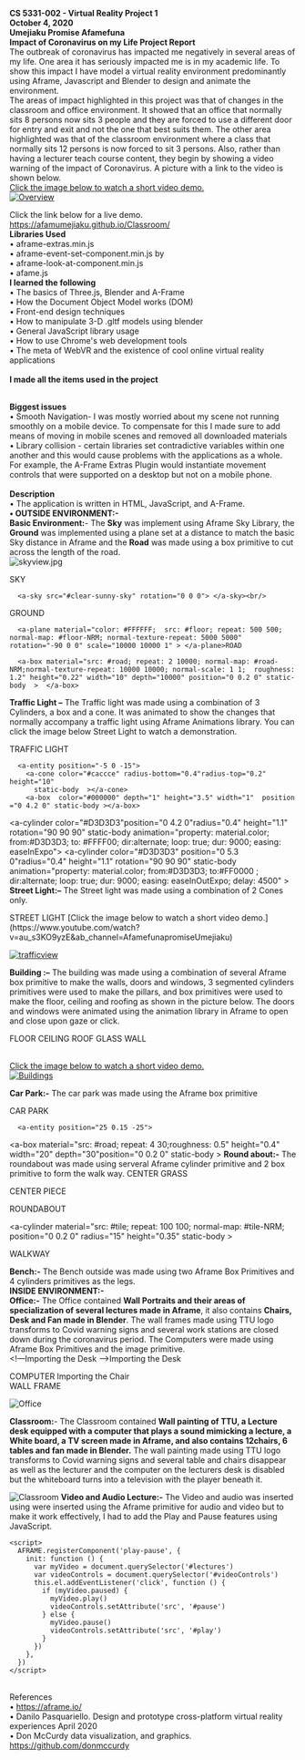 **CS 5331-002 - Virtual Reality Project 1**<br/>
**October 4, 2020<br/>
Umejiaku Promise Afamefuna<br/>
Impact of Coronavirus on my Life Project Report <br/>**
The outbreak of coronavirus has impacted me negatively in several areas of my life. One area it has seriously impacted me is in my academic life. To show this impact I have model a virtual reality environment predominantly using Aframe, Javascript and Blender to design and animate the environment.<br/>
 The areas of impact highlighted in this project was that of changes in the classroom and office environment. It showed that an office that normally sits 8 persons now sits 3 people and they are forced to use a different door for entry and exit and not the one that best suits them. The other area highlighted was that of the classroom environment where a class that normally sits 12 persons is now forced to sit 3 persons. Also, rather than having a lecturer teach course content, they begin by showing a video warning of the impact of Coronavirus. A  picture with a link to the video is shown below.<br/>
[ Click the image below to watch a short video demo.](https://www.youtube.com/watch?v=2r75rA8yok8&ab_channel=AfamefunapromiseUmejiaku) <br/>
[ ![Overview](overview.png)](https://www.youtube.com/watch?v=2r75rA8yok8&ab_channel=AfamefunapromiseUmejiaku)<br/>

Click the link below for a live demo.<br/>
https://afamumejiaku.github.io/Classroom/<br/>
**Libraries Used**<br/>
•	aframe-extras.min.js<br/>
•	aframe-event-set-component.min.js by<br/>
•	aframe-look-at-component.min.js<br/>
•	afame.js<br/>
**I learned the following**<br/>
•	The basics of Three.js, Blender and A-Frame<br/>
•	How the Document Object Model works (DOM)<br/>
•	Front-end design techniques <br/>
•	How to manipulate 3-D .gltf models using blender<br/>
•	General JavaScript library usage<br/>
•	How to use Chrome's web development tools<br/>
•	The meta of WebVR and the existence of cool online virtual reality applications<br/><br/>
**I made all the items used in the project**
<br/><br/>

**Biggest issues**<br/>
•	Smooth Navigation- I was mostly worried about my scene not running smoothly on a mobile device. To compensate for this I made sure to add means of moving in mobile scenes and removed all downloaded materials<br/>
•	Library collision - certain libraries set contradictive variables within one another and this would cause problems with the applications as a whole. For example, the A-Frame Extras Plugin would instantiate movement controls that were supported on a desktop but not on a mobile phone.<br/><br/>
**Description**<br/>
•	The application is written in HTML, JavaScript, and A-Frame.<br/>
**•	OUTSIDE ENVIRONMENT:- <br/>**
**Basic Environment:**- The **Sky** was implement using Aframe Sky Library, the **Ground** was implemented using a plane set at a distance to match the basic Sky distance in Aframe and the **Road** was made using a box primitive to cut across the length of the road.<br/>
 ![skyview.jpg](skyview.jpg)<br/>
 <!-- Sky-->SKY
      <a-sky src="#clear-sunny-sky" rotation="0 0 0"> </a-sky><br/>
 <!-- Ground | Realistic Style-->GROUND
      <a-plane material="color: #FFFFFF;  src: #floor; repeat: 500 500;  normal-map: #floor-NRM; normal-texture-repeat: 5000 5000" rotation="-90 0 0" scale="10000 10000 1" > </a-plane>ROAD
 <!-- Road -->
      <a-box material="src: #road; repeat: 2 10000; normal-map: #road-NRM;normal-texture-repeat: 10000 10000; normal-scale: 1 1;  roughness: 1.2" height="0.22" width="10" depth="10000" position="0 0.2 0" static-body  >  </a-box>
**Traffic Light –** The Traffic light was made using a combination of 3 Cylinders, a box and a cone. It was animated to show the changes that normally accompany a traffic light using Aframe Animations library. You can click the image below Street Light to watch a demonstration. <br/>
<!-- Traffic Light  1-->TRAFFIC LIGHT
      <a-entity position="-5 0 -15">
        <a-cone color="#caccce" radius-bottom="0.4"radius-top="0.2"  height="10"
          static-body  ></a-cone>
        <a-box  color="#000000" depth="1" height="3.5" width="1"  position     ="0 4.2 0" static-body ></a-box>
<a-cylinder  color="#008000"  position="0 3.1 0" radius="0.4" height="1.1" rotation="90 90 90"  static-body
animation="property: material.color; from:#008000; to:#D3D3D3 ; dir:alternate;  loop: true; dur: 9000; easing: easeInOutExpo; delay: 4500"></a-cylinder>
<a-cylinder color="#D3D3D3"position="0 4.2 0"radius="0.4" height="1.1"
rotation="90 90 90" static-body
animation="property: material.color; from:#D3D3D3; to: #FFFF00; dir:alternate;  loop: true; dur: 9000; easing: easeInExpo"></a-cylinder>
<a-cylinder color="#D3D3D3" position="0 5.3 0"radius="0.4" height="1.1"
rotation="90 90 90" static-body
animation="property: material.color; from:#D3D3D3; to:#FF0000 ; dir:alternate;  loop: true; dur: 9000; easing: easeInOutExpo; delay: 4500" ></a-cylinder>
</a-entity>
**Street Light:–** The Street light was made using a combination of 2 Cones only. 
  <!-- Street Light  1-->STREET LIGHT
 <a-entity position="0 0 -15">
 <a-cone color="#caccce" radius-bottom="0.4" radius-top="0.2" height="10"
 static-body ></a-cone>
<a-cone color="#caccce" radius-bottom="0.2" radius-top="0.7" height="0.7"
position="0 5.3 0" transparent="false" opacity="0.4" static-body
> </a-cone>       </a-entity>
 [Click the image below to watch a short video demo.](https://www.youtube.com/watch?v=au_s3KO9yzE&ab_channel=AfamefunapromiseUmejiaku)<br/>
 
[ ![trafficview](trafficview.jpg)](https://www.youtube.com/watch?v=au_s3KO9yzE&ab_channel=AfamefunapromiseUmejiaku) <br/>

**Building :–** The building was made using a combination of several Aframe box primitive to make the walls, doors and windows, 3 segmented cylinders primitives were used to make the pillars, and box primitives were used to make the floor, ceiling and roofing as shown in the picture below. The doors and windows were animated using the animation library in Aframe to open and close upon gaze or click.<br/>
<!-- Floor -->FLOOR
<a-entity position="25 0.1 25">
<a-box material="src: #classTile; repeat: 30 20;
height="0.4" width="20" depth="30" position="0 0.2 0" static-body> </a-box>
<!-- Ceiling -->CEILING
<a-box material="src: #ceiling; repeat: 20 30;
 height="0.1" width="20" depth="30" position="0 8 0" static-body>
<!-- Roof -->ROOF
<a-box material="src: #roof; repeat: 30 20; height="0.3" width="20" depth="30" position="0 8.11 0" colour="black" static-body> </a-box>
<!—wall in several segments Showing two here -->
<a-box height="4"  width="10" depth="1" position="5 0 -14.5" src="wall.jpg"
 repeat="20 4" roughness="0.5" static-body></a-box>
<a-box height="4" width="10" depth="1" position="-5 0 -5"src="wall.jpg"
 repeat="20 4"normal-map="#wall-NRM" roughness="0.5"static-body></a-box>
<!—window with animation function -->
<a-box height="4" width="4" depth="0.5" position="-4 4 14.75" src="window.jpg"
roughness="0.5" opacity="0.7"
animation="property: position; to:-  6 14.5; easing: linear; dur: 3000; startEvents: fusing"
animation__2="property: position; to:- 4 14.75; easing: linear; dur: 3000;startEvents: click"  static-body > </a-box>
<!—Glass Wall -->GLASS WALL
<a-box height="8" width="1" depth="5" position="-9.5 2 -2.5" src="glasswall.jpg"
opacity="0.9" static-body > </a-box>
<!—Door with animation function -->
<a-box height="6" width="0.3" depth="2" position="0 3 -13" src="door.jpg"
animation="property: rotation; to:0 90 0; easing: linear; dur: 3000; startEvents: fusing"
animation__2="property: rotation; to:0 0 0; easing: linear; dur: 3000;startEvents: click"  static-body ></a-box>
<!—Pillars-->
<a-entity position="-7.5 0 -12.5"> <a-cylinder src="wall.jpg" repeat="4 2"
Height="4" position="0 4 0" static-body ></a-cylinder> 
<a-cylinder src="wall.jpg" repeat="1 1" normal-map="#wall-NRM" roughness="0.5"
radius="1.5" segments-radial="8" Height="2" position="0 7 0" static-body
></a-cylinder> <a-cylinder src="wall.jpg" repeat="4 2" normal-map="#wall-NRM"
normal-texture-repeat="4 2" roughness="0.5" radius="2" segments-radial="8"
 Height="4" position="0 2 0" static-body ></a-cylinder></a-entity></a-entity>

<br/> [Click the image below to watch a short video demo.](https://www.youtube.com/watch?v=2u3ibCEF7rA&ab_channel=AfamefunapromiseUmejiaku)<br/>
 [![Buildings](buildings.jpg)](https://www.youtube.com/watch?v=2u3ibCEF7rA&ab_channel=AfamefunapromiseUmejiaku)<br/>
 
**Car Park:-** The car park was made using the Aframe box primitive
 <!-- Car Park  1-->CAR PARK
      <a-entity position="25 0.15 -25">
<a-box material="src: #road; repeat: 4 30;roughness: 0.5"
 height="0.4"    width="20"  depth="30"position="0 0.2 0" static-body ></a-box>
  </a-entity>
**Round about:-** The roundabout was made using serveral Aframe cylinder primitive and 2 box primitive to form the walk way.
      <!-- center Grass --> CENTER GRASS
<a-cylinder material="src: #grass; repeat: 100 100; normal-map: #grass-NRM;
normal-texture-repeat: 1000 1000 normal-scale: 1 -1; roughness: 0.5" 
position="0 0.3 0" radius="10" height="0.35" static-body ></a-cylinder>
<!-- center --> CENTER PIECE
<a-cylinder material="src: #flagTile; repeat: 50 50; normal-map: #flagTile-NRM;
normal-texture-repeat: 50 50 normal-scale: 1 1; roughness: 0.2" position="0 0.35 0"  radius="5" height="0.4"  static-body></a-cylinder>
<!-- Round About  --> ROUNDABOUT
<a-cylinder material="src: #tile; repeat: 100 100; normal-map: #tile-NRM;
position="0 0.2 0" radius="15" height="0.35" static-body ></a-cylinder>
<!-- walk way 1 --> WALKWAY
<a-box material="src: #tile; repeat: 40 100; normal-map: #tile-NRM; normal-texture-repeat: 40 100;"  height="0.3" width="7" depth="60" position="0 0.2 0"
rotation="0 45 0" color="#ffffff" static-body>  </a-box>
**Bench:-** The Bench outside was made using two Aframe Box Primitives and 4 cylinders primitives as the legs.<br/>
**INSIDE ENVIRONMENT:- <br/>
Office:-** The Office contained **Wall Portraits and their areas of specialization of several lectures made in Aframe**, it also contains **Chairs, Desk and Fan made in Blender**. The wall frames made using TTU logo transforms to Covid warning signs and several work stations are closed down during the coronavirus period. The Computers were made using Aframe Box Primitives and the image primitive.<br/>
<!—Importing the Desk -->Importing the Desk
<a-entity gltf-model="#desk" rotation="0 -90 0" scale="0.65 0.6 0.65"
position="9 -1.4 5">
<!-- Computer -->COMPUTER
<a-entity position="3.7 6.5 2.5" scale="1.5 3 1" >
<a-box color="black"depth="0.3"height="0.1"width="0.5"position="0 0 0"></a-box>
<a-box color="black"depth="0.1"height="0.3"width="0.2"position="0 0.2 0"></a-box>
<a-box color="black"depth="0.1"height="0.9"width="1.3"position="0 0.6 0">
<a-image id="screen1"src="#welcome"position="0 0 0.051" width="1.1" height="0.8"
 ></a-image>  </a-box> </a-entity> </a-entity>
<!—Importing the Chair -->Importing the Chair
<a-entity gltf-model="#Chair"rotation="0 90 0"scale="0.4 0.4 0.4" position="4.2 0 9.3"static-body></a-entity>
<!—wall Frame --><br/>WALL FRAME
<a-box material="src: #tommy"position="-9.1 5.7 6.25" height="4"width="0.3"
depth="2" shader="flat"> </a-box>

![Office](office.jpg)

 
**Classroom:**- The Classroom contained **Wall painting of TTU, a Lecture desk equipped with a computer that plays a sound mimicking a lecture, a White board, a TV screen made in Aframe, and also contains 12chairs, 6 tables and fan made in Blender.** The wall painting made using TTU logo transforms to Covid warning signs and several table and chairs disappear as well as the lecturer and the computer on the lecturers desk is disabled but the whiteboard turns into a television with the player beneath it.
 
![Classroom](classroom.jpg)
**Video and Audio Lecture:-** The Video and audio was inserted using were inserted using the Aframe primitive for audio and video but to make it work effectively, I had to add the Play and Pause features using JavaScript.
<script>
      AFRAME.registerComponent('play', {
        init: function () {
          var myEl = document.querySelector('#man')
          this.el.addEventListener('click', function () {
            myEl.components.sound.playSound()
          })
        },
      })
    </script>

    <script>
      AFRAME.registerComponent('play-pause', {
        init: function () {
          var myVideo = document.querySelector('#lectures')
          var videoControls = document.querySelector('#videoControls')
          this.el.addEventListener('click', function () {
            if (myVideo.paused) {
              myVideo.play()
              videoControls.setAttribute('src', '#pause')
            } else {
              myVideo.pause()
              videoControls.setAttribute('src', '#play')
            }
          })
        },
      })
    </script>
<br/>References<br/>
•	https://aframe.io/<br/>
•	Danilo Pasquariello. Design and prototype cross-platform virtual reality experiences April 2020<br/>
•	Don McCurdy data visualization, and graphics. https://github.com/donmccurdy

